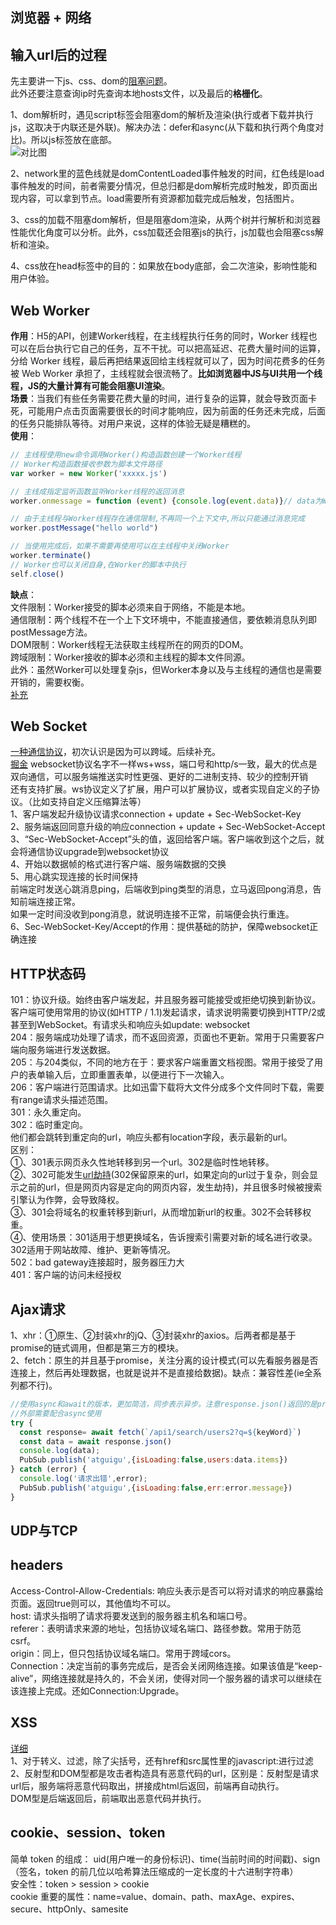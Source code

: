 ## 浏览器 + 网络
## 输入url后的过程
先主要讲一下js、css、dom的[阻塞问题](https://www.cnblogs.com/caizhenbo/p/6679478.html)。  
此外还要注意查询ip时先查询本地hosts文件，以及最后的**格栅化**。  
  
1、dom解析时，遇见script标签会阻塞dom的解析及渲染(执行或者下载并执行js，这取决于内联还是外联)。解决办法：defer和async(从下载和执行两个角度对比)。所以js标签放在底部。  
![对比图](/blog/assets/img/defer&async.png)  
  
2、network里的蓝色线就是domContentLoaded事件触发的时间，红色线是load事件触发的时间，前者需要分情况，但总归都是dom解析完成时触发，即页面出现内容，可以拿到节点。load需要所有资源都加载完成后触发，包括图片。  
  
3、css的加载不阻塞dom解析，但是阻塞dom渲染，从两个树并行解析和浏览器性能优化角度可以分析。此外，css加载还会阻塞js的执行，js加载也会阻塞css解析和渲染。  
  
4、css放在head标签中的目的：如果放在body底部，会二次渲染，影响性能和用户体验。  
  
## Web Worker
**作用**：H5的API，创建Worker线程，在主线程执行任务的同时，Worker 线程也可以在后台执行它自己的任务，互不干扰。可以把高延迟、花费大量时间的运算，分给 Worker 线程，最后再把结果返回给主线程就可以了，因为时间花费多的任务被 Web Worker 承担了，主线程就会很流畅了。**比如浏览器中JS与UI共用一个线程，JS的大量计算有可能会阻塞UI渲染**。  
**场景**：当我们有些任务需要花费大量的时间，进行复杂的运算，就会导致页面卡死，可能用户点击页面需要很长的时间才能响应，因为前面的任务还未完成，后面的任务只能排队等待。对用户来说，这样的体验无疑是糟糕的。  
**使用**：  
```javascript
// 主线程使用new命令调用Worker()构造函数创建一个Worker线程
// Worker构造函数接收参数为脚本文件路径
var worker = new Worker('xxxxx.js')

// 主线成指定监听函数监听Worker线程的返回消息
worker.onmessage = function (event) {console.log(event.data)}// data为Worker发来的数据

// 由于主线程与Worker线程存在通信限制,不再同一个上下文中,所以只能通过消息完成
worker.postMessage("hello world")

// 当使用完成后，如果不需要再使用可以在主线程中关闭Worker
worker.terminate()
// Worker也可以关闭自身,在Worker的脚本中执行
self.close()

```
**缺点**：  
文件限制：Worker接受的脚本必须来自于网络，不能是本地。  
通信限制：两个线程不在一个上下文环境中，不能直接通信，要依赖消息队列即postMessage方法。  
DOM限制：Worker线程无法获取主线程所在的网页的DOM。  
跨域限制：Worker接收的脚本必须和主线程的脚本文件同源。  
此外：虽然Worker可以处理复杂js，但Worker本身以及与主线程的通信也是需要开销的，需要权衡。  
[补充](https://yrq110.me/post/front-end/introduction-to-web-worker/)  
  
## Web Socket  
[一种通信协议](http://www.52im.net/forum.php?mod=viewthread&tid=332)，初次认识是因为可以跨域。后续补充。  
[掘金](https://juejin.cn/post/6844903544978407431#heading-12)
websocket协议名字不一样ws+wss，端口号和http/s一致，最大的优点是双向通信，可以服务端推送实时性更强、更好的二进制支持、较少的控制开销  
还有支持扩展。ws协议定义了扩展，用户可以扩展协议，或者实现自定义的子协议。（比如支持自定义压缩算法等）   
1、客户端发起升级协议请求connection + update + Sec-WebSocket-Key    
2、服务端返回同意升级的响应connection + update + Sec-WebSocket-Accept  
3、“Sec-WebSocket-Accept”头的值，返回给客户端。客户端收到这个之后，就会将通信协议upgrade到websocket协议  
4、开始以数据帧的格式进行客户端、服务端数据的交换  
5、用心跳实现连接的长时间保持  
前端定时发送心跳消息ping，后端收到ping类型的消息，立马返回pong消息，告知前端连接正常。  
如果一定时间没收到pong消息，就说明连接不正常，前端便会执行重连。  
6、Sec-WebSocket-Key/Accept的作用：提供基础的防护，保障websocket正确连接  
  
## HTTP状态码
101：协议升级。始终由客户端发起，并且服务器可能接受或拒绝切换到新协议。客户端可使用常用的协议(如HTTP / 1.1)发起请求，请求说明需要切换到HTTP/2或甚至到WebSocket。有请求头和响应头如update: websocket  
204：服务端成功处理了请求，而不返回资源，页面也不更新。常用于只需要客户端向服务端进行发送数据。  
205：与204类似，不同的地方在于：要求客户端重置文档视图。常用于接受了用户的表单输入后，立即重置表单，以便进行下一次输入。  
206：客户端进行范围请求。比如迅雷下载将大文件分成多个文件同时下载，需要有range请求头描述范围。  
301：永久重定向。  
302：临时重定向。  
他们都会跳转到重定向的url，响应头都有location字段，表示最新的url。  
区别：  
①、301表示网页永久性地转移到另一个url。302是临时性地转移。  
②、302可能发生[url劫持](https://github.com/chenyongyang/blog/issues/43)(302保留原来的url，如果定向的url过于复杂，则会显示之前的url，但是网页内容是定向的网页内容，发生劫持)，并且很多时候被搜索引擎认为作弊，会导致降权。    
③、301会将域名的权重转移到新url，从而增加新url的权重。302不会转移权重。  
④、使用场景：301适用于想更换域名，告诉搜索引需要对新的域名进行收录。302适用于网站故障、维护、更新等情况。  
502：bad gateway连接超时，服务器压力大  
401：客户端的访问未经授权  
  
## Ajax请求
1、xhr：①原生、②封装xhr的jQ、③封装xhr的axios。后两者都是基于promise的链式调用，但都是第三方的模块。  
2、fetch：原生的并且基于promise，关注分离的设计模式(可以先看服务器是否连接上，然后再处理数据，也就是说并不是直接给数据)。缺点：兼容性差(ie全系列都不行)。  
```js
//使用async和await的版本，更加简洁，同步表示异步。注意response.json()返回的是promise实例
//外部需要配合async使用
try {
  const response= await fetch(`/api1/search/users2?q=${keyWord}`)
  const data = await response.json()
  console.log(data);
  PubSub.publish('atguigu',{isLoading:false,users:data.items})
} catch (error) {
  console.log('请求出错',error);
  PubSub.publish('atguigu',{isLoading:false,err:error.message})
}
```  
  
## UDP与TCP
  
## headers
Access-Control-Allow-Credentials: 响应头表示是否可以将对请求的响应暴露给页面。返回true则可以，其他值均不可以。  
host: 请求头指明了请求将要发送到的服务器主机名和端口号。  
referer：表明请求来源的地址，包括协议域名端口、路径参数。常用于防范csrf。  
origin：同上，但只包括协议域名端口。常用于跨域cors。  
Connection：决定当前的事务完成后，是否会关闭网络连接。如果该值是“keep-alive”，网络连接就是持久的，不会关闭，使得对同一个服务器的请求可以继续在该连接上完成。还如Connection:Upgrade。  
  
## XSS
[详细](https://segmentfault.com/a/1190000016551188)  
1、对于转义、过滤，除了尖括号，还有href和src属性里的javascript:进行过滤  
2、反射型和DOM型都是攻击者构造具有恶意代码的url，区别是：反射型是请求url后，服务端将恶意代码取出，拼接成html后返回，前端再自动执行。  
DOM型是后端返回后，前端取出恶意代码并执行。  
  
## cookie、session、token
简单 token 的组成： uid(用户唯一的身份标识)、time(当前时间的时间戳)、sign（签名，token 的前几位以哈希算法压缩成的一定长度的十六进制字符串）  
安全性：token > session > cookie  
cookie 重要的属性：name=value、domain、path、maxAge、expires、secure、httpOnly、samesite  
